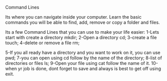 Command Lines

Its where you can navigate inside your computer. Learn the basic commands you will be able to find, add, remove or copy a folder and files.

Its a few Command Lines that you can use to make your life easier:
1-Lets start with create a directory mkdir;
2-Open a directory cd;
3-create a file touch;
4-delete or remove a file rm;

5-If you all ready have a directory and you want to work on it, you can use pwd;
7-you can open using cd follow by the name of the directory;
8-list of directories or files ls;
9-Open your file using cat follow the name of it.
10-when yr job is done, dont forget to save and always is best to get off using exit.
